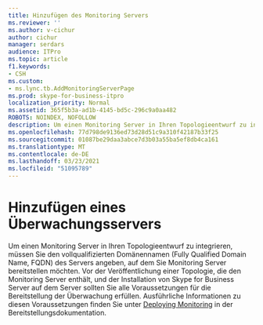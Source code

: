 ```yaml
---
title: Hinzufügen des Monitoring Servers
ms.reviewer: ''
ms.author: v-cichur
author: cichur
manager: serdars
audience: ITPro
ms.topic: article
f1.keywords:
- CSH
ms.custom:
- ms.lync.tb.AddMonitoringServerPage
ms.prod: skype-for-business-itpro
localization_priority: Normal
ms.assetid: 365f5b3a-ad1b-4145-bd5c-296c9a0aa482
ROBOTS: NOINDEX, NOFOLLOW
description: Um einen Monitoring Server in Ihren Topologieentwurf zu integrieren, müssen Sie den vollqualifizierten Domänennamen (Fully Qualified Domain Name, FQDN) des Servers angeben, auf dem Sie Monitoring Server bereitstellen möchten. Vor der Veröffentlichung einer Topologie, die den Monitoring Server enthält, und der Installation von Skype for Business Server auf dem Server sollten Sie alle Voraussetzungen für die Bereitstellung der Überwachung erfüllen. Ausführliche Informationen zu diesen Voraussetzungen finden Sie unter Deploying Monitoring in der Bereitstellungsdokumentation.
ms.openlocfilehash: 77d798de9136ed73d28d51c9a310f42187b33f25
ms.sourcegitcommit: 01087be29daa3abce7d3b03a55ba5ef8db4ca161
ms.translationtype: MT
ms.contentlocale: de-DE
ms.lasthandoff: 03/23/2021
ms.locfileid: "51095789"
---
```

# <a name="add-monitoring-server"></a>Hinzufügen eines Überwachungsservers

Um einen Monitoring Server in Ihren Topologieentwurf zu integrieren, müssen Sie den vollqualifizierten Domänennamen (Fully Qualified Domain Name, FQDN) des Servers angeben, auf dem Sie Monitoring Server bereitstellen möchten. Vor der Veröffentlichung einer Topologie, die den Monitoring Server enthält, und der Installation von Skype for Business Server auf dem Server sollten Sie alle Voraussetzungen für die Bereitstellung der Überwachung erfüllen. Ausführliche Informationen zu diesen Voraussetzungen finden Sie unter [Deploying Monitoring](/previous-versions/office/lync-server-2013/lync-server-2013-deploying-monitoring) in der Bereitstellungsdokumentation.
